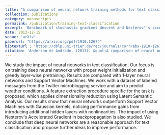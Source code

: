```yaml
---
title: "A comparison of neural network training methods for text classification"
collection: publications
category: manuscripts
permalink: /publication/training-text-classification
excerpt: 'Benchmark of stochastic gradient descent and Nesterov''s accelerated gradient for text classification.'
date: 2013-12-15
venue: 'arXiv'
paperurl: "https://arxiv.org/pdf/1910.12674"
bibtexturl : 'https://dblp.uni-trier.de/rec/journals/corr/abs-1910-12674.bib'
citation: 'Anderson de Andrade. (2013). &quot;A comparison of neural network training methods for text classification.&quot; <i>arXiv:1910.12674</i>.'
---
```

We study the impact of neural networks in text classification. Our focus is on training deep neural networks with proper weight initialization and greedy layer-wise pretraining. Results are compared with 1-layer neural networks and Support Vector Machines. We work with a dataset of labeled messages from the Twitter microblogging service and aim to predict weather conditions. A feature extraction procedure specific for the task is proposed, which applies dimensionality reduction using Latent Semantic Analysis. Our results show that neural networks outperform Support Vector Machines with Gaussian kernels, noticing performance gains from introducing additional hidden layers with nonlinearities. The impact of using Nesterov's Accelerated Gradient in backpropagation is also studied. We conclude that deep neural networks are a reasonable approach for text classification and propose further ideas to improve performance.
